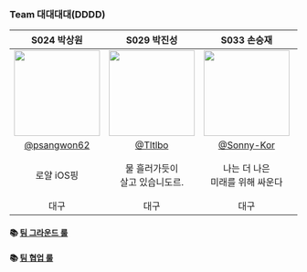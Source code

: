 ### Team 대대대대(DDDD)
|S024 박상원|S029 박진성|S033 손승재|S050 이민하|
|:-:|:-:|:-:|:-:|
|<img src="https://github.com/user-attachments/assets/36eac979-7b5b-4c17-97b3-3cdaae30ae05" width=150>|<img src="https://github.com/user-attachments/assets/036badf2-b8cf-4ada-a50b-9052c4ee7446" width=150>|<img src="https://github.com/user-attachments/assets/6cf68e6d-a807-412d-adb7-ecea4bc8c45e" width=150>|<img src="https://github.com/user-attachments/assets/c7d1b9c7-1b5e-44f8-ba8f-ba6258a8a5fe" width=150>|
|[@psangwon62](https://github.com/psangwon62)|[@Tltlbo](https://github.com/kth1210)|[@Sonny-Kor](https://github.com/Sonny-Kor)|[@moral-life](https://github.com/moral-life)|
|로얄 iOS핑|물 흘러가듯이<br>살고 있습니도르.|나는 더 나은<br>미래를 위해 싸운다|도덕적인 삶을 추구하는<br>개발자 이민하입니다.|
|대구|대구|대구|대전|

#### 📚 [팀 그라운드 룰](https://github.com/boostcampwm-2024/iOS07-boostproject/wiki/%EA%B7%B8%EB%9D%BC%EC%9A%B4%EB%93%9C-%EB%A3%B0)
#### 📚 [팀 협업 룰](https://mature-browser-f84.notion.site/12de7c2fd62b8077bd98da954a08c472?pvs=4)
